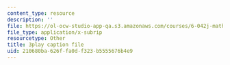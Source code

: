 ```yaml
---
content_type: resource
description: ''
file: https://ol-ocw-studio-app-qa.s3.amazonaws.com/courses/6-042j-mathematics-for-computer-science-spring-2015/210680ba626ffa0df323b5555676b4e9_T1AtlGrCoU8.srt
file_type: application/x-subrip
resourcetype: Other
title: 3play caption file
uid: 210680ba-626f-fa0d-f323-b5555676b4e9
---
```

